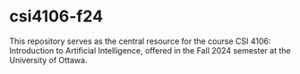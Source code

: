 # csi4106-f24
This repository serves as the central resource for the course CSI 4106: Introduction to Artificial Intelligence, offered in the Fall 2024 semester at the University of Ottawa.
